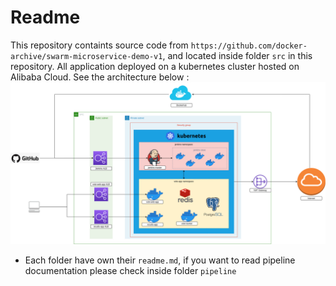 # Readme
This repository containts source code from `https://github.com/docker-archive/swarm-microservice-demo-v1`, and located inside folder `src` in this repository. All application deployed on a kubernetes cluster hosted on Alibaba Cloud. See the architecture below :
![alt text](https://github.com/bellyliu/voting-app-k8s/blob/master/Architecture_Diagram.png?raw=true)


- Each folder have own their `readme.md`, if you want to read pipeline documentation please check inside folder `pipeline` 